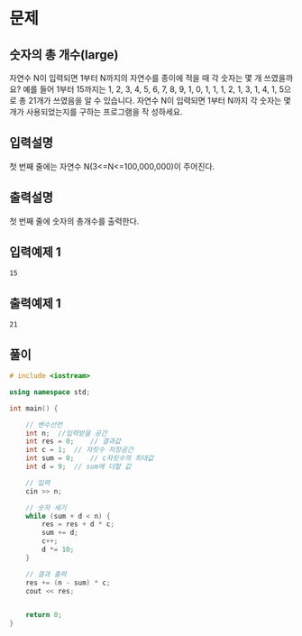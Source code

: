 # 문제

## 숫자의 총 개수(large)

자연수 N이 입력되면 1부터 N까지의 자연수를 종이에 적을 때 각 숫자는 몇 개 쓰였을까요?
예를 들어 1부터 15까지는 1, 2, 3, 4, 5, 6, 7, 8, 9, 1, 0, 1, 1, 1, 2, 1, 3, 1, 4, 1, 5으로 
총 21개가 쓰였음을 알 수 있습니다. 
자연수 N이 입력되면 1부터 N까지 각 숫자는 몇 개가 사용되었는지를 구하는 프로그램을 작
성하세요.

## 입력설명

첫 번째 줄에는 자연수 N(3<=N<=100,000,000)이 주어진다.

## 출력설명

첫 번째 줄에 숫자의 총개수를 출력한다.


## 입력예제 1

```
15

```



## 출력예제 1

```
21

```



## 풀이


```c++
# include <iostream>

using namespace std;

int main() {

	// 변수선언
	int n;	//입력받을 공간
	int res = 0;	// 결과값
	int c = 1;	// 자릿수 저장공간
	int sum = 0;	// c자릿수의 최대값
	int d = 9;	// sum에 더할 값

	// 입력
	cin >> n;

	// 숫자 세기
	while (sum + d < n) {
		res = res + d * c;
		sum += d;
		c++;
		d *= 10;
	}

	// 결과 출력
	res += (n - sum) * c;
	cout << res;


	return 0;
}
```
